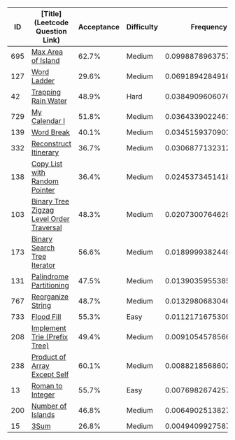 |ID|[Title](Leetcode Question Link)|Acceptance|Difficulty|Frequency|
|----|-----|----|---|---|
|695|[Max Area of Island]( https://leetcode.com/problems/max-area-of-island)|62.7%|Medium|0.09988789637571764|
|127|[Word Ladder]( https://leetcode.com/problems/word-ladder)|29.6%|Medium|0.06918942849168566|
|42|[Trapping Rain Water]( https://leetcode.com/problems/trapping-rain-water)|48.9%|Hard|0.038490960607653675|
|729|[My Calendar I]( https://leetcode.com/problems/my-calendar-i)|51.8%|Medium|0.036433902246102004|
|139|[Word Break]( https://leetcode.com/problems/word-break)|40.1%|Medium|0.03451593709018879|
|332|[Reconstruct Itinerary]( https://leetcode.com/problems/reconstruct-itinerary)|36.7%|Medium|0.030687713231237448|
|138|[Copy List with Random Pointer]( https://leetcode.com/problems/copy-list-with-random-pointer)|36.4%|Medium|0.02453734514188008|
|103|[Binary Tree Zigzag Level Order Traversal]( https://leetcode.com/problems/binary-tree-zigzag-level-order-traversal)|48.3%|Medium|0.020730076462920684|
|173|[Binary Search Tree Iterator]( https://leetcode.com/problems/binary-search-tree-iterator)|56.6%|Medium|0.01899993824490396|
|131|[Palindrome Partitioning]( https://leetcode.com/problems/palindrome-partitioning)|47.5%|Medium|0.013903595538577326|
|767|[Reorganize String]( https://leetcode.com/problems/reorganize-string)|48.7%|Medium|0.01329806830463147|
|733|[Flood Fill]( https://leetcode.com/problems/flood-fill)|55.3%|Easy|0.011217167530924988|
|208|[Implement Trie (Prefix Tree)]( https://leetcode.com/problems/implement-trie-prefix-tree)|49.4%|Medium|0.009105457856626612|
|238|[Product of Array Except Self]( https://leetcode.com/problems/product-of-array-except-self)|60.1%|Medium|0.008821856860216758|
|13|[Roman to Integer]( https://leetcode.com/problems/roman-to-integer)|55.7%|Easy|0.007698267425752388|
|200|[Number of Islands]( https://leetcode.com/problems/number-of-islands)|46.8%|Medium|0.006490251382779317|
|15|[3Sum]( https://leetcode.com/problems/3sum)|26.8%|Medium|0.004940992758742591|
